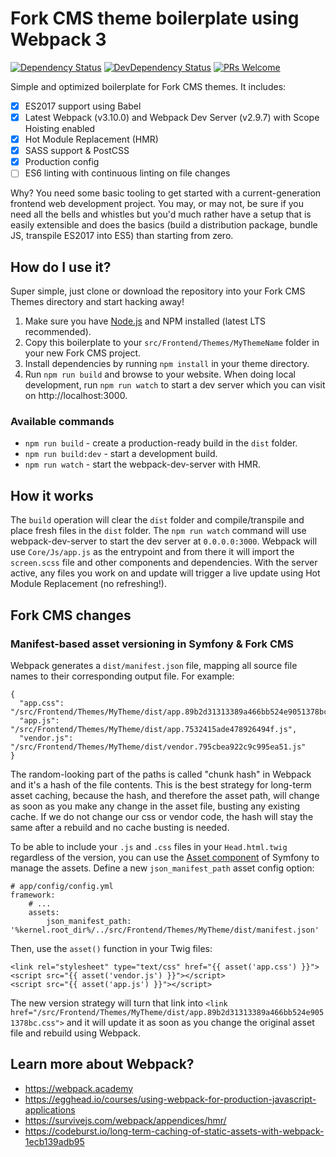 # Fork CMS theme boilerplate using Webpack 3

[![Dependency Status](http://img.shields.io/david/jessedobbelaere/fork-cms-webpack-boilerplate.svg?style=flat)](https://david-dm.org/jessedobbelaere/fork-cms-webpack-boilerplate#info=dependencies)
[![DevDependency Status](http://img.shields.io/david/dev/jessedobbelaere/fork-cms-webpack-boilerplate.svg?style=flat)](https://david-dm.org/jessedobbelaere/fork-cms-webpack-boilerplate#info=devDependencies)
[![PRs Welcome](https://img.shields.io/badge/PRs-welcome-brightgreen.svg?style=flat)](http://makeapullrequest.com)

Simple and optimized boilerplate for Fork CMS themes. It includes:

- [x] ES2017 support using Babel
- [x] Latest Webpack (v3.10.0) and Webpack Dev Server (v2.9.7) with Scope Hoisting enabled
- [x] Hot Module Replacement (HMR)
- [x] SASS support & PostCSS
- [x] Production config
- [ ] ES6 linting with continuous linting on file changes

Why? You need some basic tooling to get started with a current-generation frontend web development project. You may,
or may not, be sure if you need all the bells and whistles but you'd much rather have a setup that is easily extensible
and does the basics (build a distribution package, bundle JS, transpile ES2017 into ES5) than starting from zero.

## How do I use it?
Super simple, just clone or download the repository into your Fork CMS Themes directory and start hacking away!

1. Make sure you have [Node.js](https://nodejs.org/) and NPM installed (latest LTS recommended).
2. Copy this boilerplate to your `src/Frontend/Themes/MyThemeName` folder in your new Fork CMS project.
3. Install dependencies by running `npm install` in your theme directory.
4. Run `npm run build` and browse to your website. When doing local development, run `npm run watch` to start a dev server which you can visit on http://localhost:3000.

### Available commands
* `npm run build` - create a production-ready build in the `dist` folder.
* `npm run build:dev` - start a development build.
* `npm run watch` - start the webpack-dev-server with HMR.

## How it works
The `build` operation will clear the `dist` folder and compile/transpile and place fresh files in the `dist` folder.
The `npm run watch` command will use webpack-dev-server to start the dev server at `0.0.0.0:3000`. Webpack will use
`Core/Js/app.js` as the entrypoint and from there it will import the `screen.scss` file and other components and dependencies. With the server active, any files you work on and update will trigger a live update using Hot Module Replacement (no refreshing!).

## Fork CMS changes
### Manifest-based asset versioning in Symfony & Fork CMS
Webpack generates a `dist/manifest.json` file, mapping all source file names to their corresponding output file. For example:

```
{
  "app.css": "/src/Frontend/Themes/MyTheme/dist/app.89b2d31313389a466bb524e9051378bc.css",
  "app.js": "/src/Frontend/Themes/MyTheme/dist/app.7532415ade478926494f.js",
  "vendor.js": "/src/Frontend/Themes/MyTheme/dist/vendor.795cbea922c9c995ea51.js"
}
```

The random-looking part of the paths is called "chunk hash" in Webpack and it's a hash of the file contents.
This is the best strategy for long-term asset caching, because the hash, and therefore the asset path, will change
as soon as you make any change in the asset file, busting any existing cache. If we do not change our css or vendor code,
the hash will stay the same after a rebuild and no cache busting is needed.

To be able to include your `.js` and `.css` files in your `Head.html.twig` regardless of the version, you can use the
[Asset component](https://symfony.com/components/Asset) of Symfony to manage the assets. Define a new `json_manifest_path`
asset config option:

```
# app/config/config.yml
framework:
    # ...
    assets:
        json_manifest_path: '%kernel.root_dir%/../src/Frontend/Themes/MyTheme/dist/manifest.json'
```

Then, use the `asset()` function in your Twig files:

```
<link rel="stylesheet" type="text/css" href="{{ asset('app.css') }}">
<script src="{{ asset('vendor.js') }}"></script>
<script src="{{ asset('app.js') }}"></script>
```

The new version strategy will turn that link into `<link href="/src/Frontend/Themes/MyTheme/dist/app.89b2d31313389a466bb524e9051378bc.css">` and it will update it as soon as you change the original asset file and rebuild using Webpack.

## Learn more about Webpack?
* https://webpack.academy
* https://egghead.io/courses/using-webpack-for-production-javascript-applications
* https://survivejs.com/webpack/appendices/hmr/
* https://codeburst.io/long-term-caching-of-static-assets-with-webpack-1ecb139adb95
